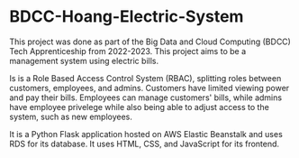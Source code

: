 # BDCC-Hoang-Electric-System

This project was done as part of the Big Data and Cloud Computing (BDCC) Tech Apprenticeship from 2022-2023. This project aims to be a management system using electric bills.

Is is a Role Based Access Control System (RBAC), splitting roles between customers, employees, and admins. Customers have limited viewing power and pay their bills. Employees can manage customers' bills, while admins have employee privelege while also being able to adjust access to the system, such as new employees.

It is a Python Flask application hosted on AWS Elastic Beanstalk and uses RDS for its database. It uses HTML, CSS, and JavaScript for its frontend. 
